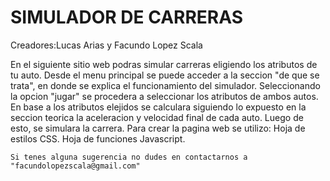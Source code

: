 # SIMULADOR DE CARRERAS 
Creadores:Lucas Arias y Facundo Lopez Scala

  En el siguiente sitio web podras simular carreras eligiendo los atributos de tu auto. Desde el menu principal se puede acceder a la seccion "de que se trata", en donde se explica el funcionamiento del simulador. Seleccionando la opcion "jugar" se procedera a seleccionar los atributos de ambos autos. En base a los atributos elejidos se calculara siguiendo lo expuesto en la seccion teorica la aceleracion y velocidad final de cada auto. Luego de esto, se simulara la carrera.
Para crear la pagina web se utilizo:
 Hoja de estilos CSS.
 Hoja de funciones Javascript.
   
    Si tenes alguna sugerencia no dudes en contactarnos a "facundolopezscala@gmail.com" 
